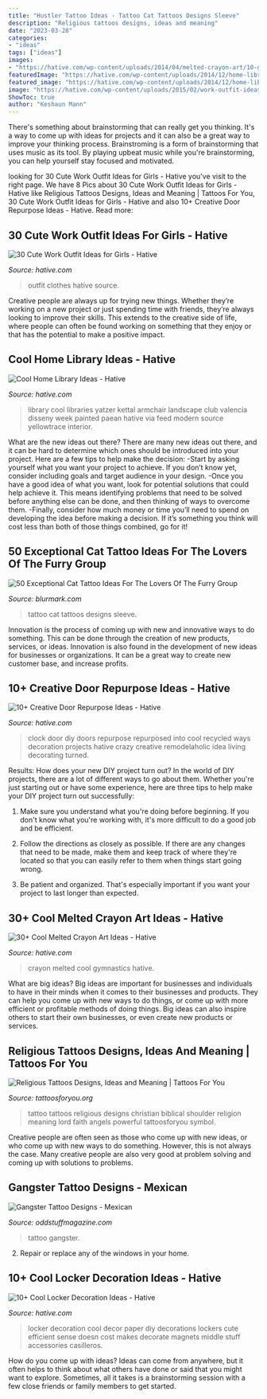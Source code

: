 ```yaml
---
title: "Hustler Tattoo Ideas - Tattoo Cat Tattoos Designs Sleeve"
description: "Religious tattoos designs, ideas and meaning"
date: "2023-03-28"
categories:
- "ideas"
tags: ["ideas"]
images:
- "https://hative.com/wp-content/uploads/2014/04/melted-crayon-art/10-gymnastics.jpg"
featuredImage: "https://hative.com/wp-content/uploads/2014/12/home-library-ideas/16-cool-home-library-ideas.jpg"
featured_image: "https://hative.com/wp-content/uploads/2014/12/home-library-ideas/16-cool-home-library-ideas.jpg"
image: "https://hative.com/wp-content/uploads/2015/02/work-outfit-ideas/30-cute-work-outfit-ideas-for-girls.jpg"
ShowToc: true
author: "Keshaun Mann"
---
```



There's something about brainstorming that can really get you thinking. It's a way to come up with ideas for projects and it can also be a great way to improve your thinking process. Brainstroming is a form of brainstorming that uses music as its tool. By playing upbeat music while you're brainstorming, you can help yourself stay focused and motivated.

	

		
looking for 30 Cute Work Outfit Ideas for Girls - Hative you've visit to the right page. We have 8 Pics about 30 Cute Work Outfit Ideas for Girls - Hative like Religious Tattoos Designs, Ideas and Meaning | Tattoos For You, 30 Cute Work Outfit Ideas for Girls - Hative and also 10+ Creative Door Repurpose Ideas - Hative. Read more:
		
    
## 30 Cute Work Outfit Ideas For Girls - Hative

<img loading=lazy src="https://hative.com/wp-content/uploads/2015/02/work-outfit-ideas/30-cute-work-outfit-ideas-for-girls.jpg" onerror="this.onerror=null;this.src='https://tse3.mm.bing.net/th?id=OIP.UUgzNylxtTNRAqcO0tR2EAHaK_&amp;pid=15.1';" alt="30 Cute Work Outfit Ideas for Girls - Hative">

_Source: hative.com_

>outfit clothes hative source. 

	

Creative people are always up for trying new things. Whether they’re working on a new project or just spending time with friends, they’re always looking to improve their skills. This extends to the creative side of life, where people can often be found working on something that they enjoy or that has the potential to make a positive impact.

    
## Cool Home Library Ideas - Hative

<img loading=lazy src="https://hative.com/wp-content/uploads/2014/12/home-library-ideas/16-cool-home-library-ideas.jpg" onerror="this.onerror=null;this.src='https://tse3.mm.bing.net/th?id=OIP.n4QwcvHc3VaEXmYw6QBFIAHaLG&amp;pid=15.1';" alt="Cool Home Library Ideas - Hative">

_Source: hative.com_

>library cool libraries yatzer kettal armchair landscape club valencia disseny week painted paean hative via feed modern source yellowtrace interior. 

	

What are the new ideas out there?
There are many new ideas out there, and it can be hard to determine which ones should be introduced into your project. Here are a few tips to help make the decision: 
-Start by asking yourself what you want your project to achieve. If you don’t know yet, consider including goals and target audience in your design.
-Once you have a good idea of what you want, look for potential solutions that could help achieve it. This means identifying problems that need to be solved before anything else can be done, and then thinking of ways to overcome them.
-Finally, consider how much money or time you’ll need to spend on developing the idea before making a decision. If it’s something you think will cost less than both of those things combined, go for it!

    
## 50 Exceptional Cat Tattoo Ideas For The Lovers Of The Furry Group

<img loading=lazy src="http://www.blurmark.com/wp-content/uploads/2017/06/Great-Work-Black-Cat-Tattoo-On-Sleeve.jpg" onerror="this.onerror=null;this.src='https://tse2.mm.bing.net/th?id=OIP.ZLnrTvrpd5oUFh4-wddQkwHaJ3&amp;pid=15.1';" alt="50 Exceptional Cat Tattoo Ideas For The Lovers Of The Furry Group">

_Source: blurmark.com_

>tattoo cat tattoos designs sleeve. 

	

Innovation is the process of coming up with new and innovative ways to do something. This can be done through the creation of new products, services, or ideas. Innovation is also found in the development of new ideas for businesses or organizations. It can be a great way to create new customer base, and increase profits.

    
## 10+ Creative Door Repurpose Ideas - Hative

<img loading=lazy src="https://hative.com/wp-content/uploads/2014/09/door-repurpose-ideas/4-old-door-clock.jpg" onerror="this.onerror=null;this.src='https://tse4.mm.bing.net/th?id=OIP.l8XJkqLIEy1FkdOzlTPuMAHaOB&amp;pid=15.1';" alt="10+ Creative Door Repurpose Ideas - Hative">

_Source: hative.com_

>clock door diy doors repurpose repurposed into cool recycled ways decoration projects hative crazy creative remodelaholic idea living decorating turned. 

	

Results: How does your new DIY project turn out?
In the world of DIY projects, there are a lot of different ways to go about them. Whether you're just starting out or have some experience, here are three tips to help make your DIY project turn out successfully:
1. Make sure you understand what you're doing before beginning. If you don't know what you're working with, it's more difficult to do a good job and be efficient.

2. Follow the directions as closely as possible. If there are any changes that need to be made, make them and keep track of where they're located so that you can easily refer to them when things start going wrong.

3. Be patient and organized. That's especially important if you want your project to last longer than expected.

    
## 30+ Cool Melted Crayon Art Ideas - Hative

<img loading=lazy src="https://hative.com/wp-content/uploads/2014/04/melted-crayon-art/10-gymnastics.jpg" onerror="this.onerror=null;this.src='https://tse2.mm.bing.net/th?id=OIP.znXxIh5UvBw51Ktxt235XgHaJ4&amp;pid=15.1';" alt="30+ Cool Melted Crayon Art Ideas - Hative">

_Source: hative.com_

>crayon melted cool gymnastics hative. 

	

What are big ideas?
Big ideas are important for businesses and individuals to have in their minds when it comes to their businesses and products. They can help you come up with new ways to do things, or come up with more efficient or profitable methods of doing things. Big ideas can also inspire others to start their own businesses, or even create new products or services.

    
## Religious Tattoos Designs, Ideas And Meaning | Tattoos For You

<img loading=lazy src="http://www.tattoosforyou.org/wp-content/uploads/2013/09/Religious-Tattoo-Designs-For-Men-764x1024.jpg" onerror="this.onerror=null;this.src='https://tse4.mm.bing.net/th?id=OIP.xOn1c8wnxqDBKsMxuWXgvgHaJ7&amp;pid=15.1';" alt="Religious Tattoos Designs, Ideas and Meaning | Tattoos For You">

_Source: tattoosforyou.org_

>tattoo tattoos religious designs christian biblical shoulder religion meaning lord faith angels powerful tattoosforyou symbol. 

	

Creative people are often seen as those who come up with new ideas, or who come up with new ways to do something. However, this is not always the case. Many creative people are also very good at problem solving and coming up with solutions to problems.

    
## Gangster Tattoo Designs - Mexican

<img loading=lazy src="https://oddstuffmagazine.com/wp-content/uploads/2013/09/Mexican-tattoo-designs-7-531x800.jpg" onerror="this.onerror=null;this.src='https://tse2.mm.bing.net/th?id=OIP.AeofST1O_Qt9iX7l5UfeMwHaLK&amp;pid=15.1';" alt="Gangster Tattoo Designs - Mexican">

_Source: oddstuffmagazine.com_

>tattoo gangster. 

	

2. Repair or replace any of the windows in your home.

    
## 10+ Cool Locker Decoration Ideas - Hative

<img loading=lazy src="https://hative.com/wp-content/uploads/2014/05/locker-decoration/4-contact-paper-locker-decoration.jpg" onerror="this.onerror=null;this.src='https://tse2.mm.bing.net/th?id=OIP.OKAdD3z3iR9AekLOzqiHPQHaJ6&amp;pid=15.1';" alt="10+ Cool Locker Decoration Ideas - Hative">

_Source: hative.com_

>locker decoration cool decor paper diy decorations lockers cute efficient sense doesn cost makes decorate magnets middle stuff accessories casilleros. 

	

How do you come up with ideas?
Ideas can come from anywhere, but it often helps to think about what others have done or said that you might want to explore. Sometimes, all it takes is a brainstorming session with a few close friends or family members to get started.

